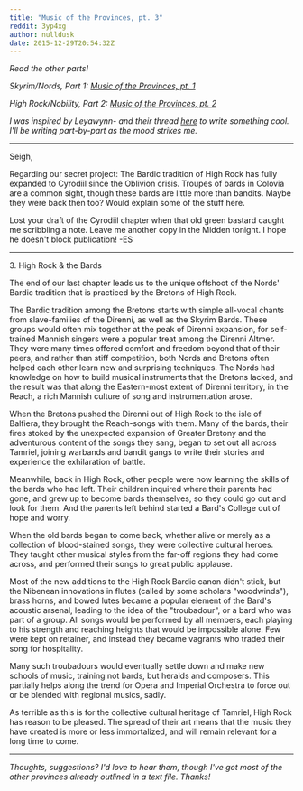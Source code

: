 ```yaml
---
title: "Music of the Provinces, pt. 3"
reddit: 3yp4xg
author: nulldusk
date: 2015-12-29T20:54:32Z
---
```


*Read the other parts!*

*Skyrim/Nords, Part 1: [Music of the Provinces, pt. 1](https://www.reddit.com/r/teslore/comments/3y70ew/music_of_the_provinces_pt_1/)*

*High Rock/Nobility, Part 2: [Music of the Provinces, pt. 2](https://www.reddit.com/r/teslore/comments/3yexjg/music_of_the_provinces_pt_2/)*

*I was inspired by Leyawynn- and their thread [here](https://www.reddit.com/r/teslore/comments/3xy9zu/musical_culture_from_different_provinces_of/) to write something cool. I'll be writing part-by-part as the mood strikes me.*

--------------------

Seigh,

Regarding our secret project: The Bardic tradition of High Rock has fully expanded to Cyrodiil since the Oblivion crisis. Troupes of bards in Colovia are a common sight, though these bards are little more than bandits. Maybe they were back then too? Would explain some of the stuff here.

Lost your draft of the Cyrodiil chapter when that old green bastard caught me scribbling a note. Leave me another copy in the Midden tonight. I hope he doesn't block publication! -ES

--------------------

3\. High Rock &amp; the Bards

The end of our last chapter leads us to the unique offshoot of the Nords' Bardic tradition that is practiced by the Bretons of High Rock. 

The Bardic tradition among the Bretons starts with simple all-vocal chants from slave-families of the Direnni, as well as the Skyrim Bards. These groups would often mix together at the peak of Direnni expansion, for self-trained Mannish singers were a popular treat among the Direnni Altmer. They were many times offered comfort and freedom beyond that of their peers, and rather than stiff competition, both Nords and Bretons often helped each other learn new and surprising techniques. The Nords had knowledge on how to build musical instruments that the Bretons lacked, and the result was that along the Eastern-most extent of Direnni territory, in the Reach, a rich Mannish culture of song and instrumentation arose.

When the Bretons pushed the Direnni out of High Rock to the isle of Balfiera, they brought the Reach-songs with them. Many of the bards, their fires stoked by the unexpected expansion of Greater Bretony and the adventurous content of the songs they sang, began to set out all across Tamriel, joining warbands and bandit gangs to write their stories and experience the exhilaration of battle.

Meanwhile, back in High Rock, other people were now learning the skills of the bards who had left. Their children inquired where their parents had gone, and grew up to become bards themselves, so they could go out and look for them. And the parents left behind started a Bard's College out of hope and worry.

When the old bards began to come back, whether alive or merely as a collection of blood-stained songs, they were collective cultural heroes. They taught other musical styles from the far-off regions they had come across, and performed their songs to great public applause.

Most of the new additions to the High Rock Bardic canon didn't stick, but the Nibenean innovations in flutes (called by some scholars "woodwinds"), brass horns, and bowed lutes became a popular element of the Bard's acoustic arsenal, leading to the idea of the "troubadour", or a bard who was part of a group. All songs would be performed by all members, each playing to his strength and reaching heights that would be impossible alone. Few were kept on retainer, and instead they became vagrants who traded their song for hospitality.

Many such troubadours would eventually settle down and make new schools of music, training not bards, but heralds and composers. This partially helps along the trend for Opera and Imperial Orchestra to force out or be blended with regional musics, sadly.

As terrible as this is for the collective cultural heritage of Tamriel, High Rock has reason to be pleased. The spread of their art means that the music they have created is more or less immortalized, and will remain relevant for a long time to come.

--------------------
*Thoughts, suggestions? I'd love to hear them, though I've got most of the other provinces already outlined in a text file. Thanks!*
